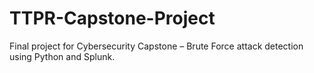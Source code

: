 # TTPR-Capstone-Project
Final project for Cybersecurity Capstone – Brute Force attack detection using Python and Splunk.
